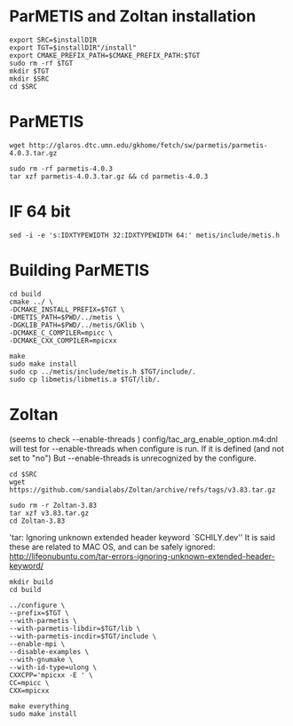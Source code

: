 # ParMETIS and Zoltan installation

```
export SRC=$installDIR
export TGT=$installDIR"/install"
export CMAKE_PREFIX_PATH=$CMAKE_PREFIX_PATH:$TGT
sudo rm -rf $TGT
mkdir $TGT
mkdir $SRC
cd $SRC
```
# ParMETIS

```
wget http://glaros.dtc.umn.edu/gkhome/fetch/sw/parmetis/parmetis-4.0.3.tar.gz

sudo rm -rf parmetis-4.0.3
tar xzf parmetis-4.0.3.tar.gz && cd parmetis-4.0.3
```
# IF 64 bit
```
sed -i -e 's:IDXTYPEWIDTH 32:IDXTYPEWIDTH 64:' metis/include/metis.h
```

# Building ParMETIS

```
cd build
cmake ../ \
-DCMAKE_INSTALL_PREFIX=$TGT \
-DMETIS_PATH=$PWD/../metis \
-DGKLIB_PATH=$PWD/../metis/GKlib \
-DCMAKE_C_COMPILER=mpicc \
-DCMAKE_CXX_COMPILER=mpicxx 

make 
sudo make install
sudo cp ../metis/include/metis.h $TGT/include/.
sudo cp libmetis/libmetis.a $TGT/lib/.
```

# Zoltan 
(seems to check --enable-threads )
config/tac_arg_enable_option.m4:dnl will test for --enable-threads when configure is run.  If it is defined (and not set to "no")
But --enable-threads is unrecognized by the configure.

```
cd $SRC
wget https://github.com/sandialabs/Zoltan/archive/refs/tags/v3.83.tar.gz

sudo rm -r Zoltan-3.83
tar xzf v3.83.tar.gz
cd Zoltan-3.83
```

'tar: Ignoring unknown extended header keyword `SCHILY.dev'' It is said these are related to MAC OS, and can be safely ignored: http://lifeonubuntu.com/tar-errors-ignoring-unknown-extended-header-keyword/

```
mkdir build 
cd build

../configure \
--prefix=$TGT \
--with-parmetis \
--with-parmetis-libdir=$TGT/lib \
--with-parmetis-incdir=$TGT/include \
--enable-mpi \
--disable-examples \
--with-gnumake \
--with-id-type=ulong \
CXXCPP='mpicxx -E ' \
CC=mpicc \
CXX=mpicxx

make everything 
sudo make install
```

